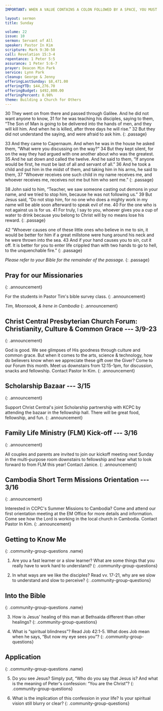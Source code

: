 ```yaml
---
IMPORTANT: WHEN A VALUE CONTAINS A COLON FOLLOWED BY A SPACE, YOU MUST USE &#58;

layout: sermon
title: Sunday

volume: 22
issue: 10
sermon: Servant of All
speaker: Pastor In Kim
scripture: Mark 9:30-50
call: Revelation 15:3-4
repentance: 1 Peter 5:5
assurance: 1 Peter 5:6-7
prayer: Deacon Min Park
service: Lynn Park
cleanup: George & Jenny
offeringLastSunday: $8,471.00
offeringYTD: $44,276.70
offeringBudget: $492,800.00
offeringPercent: 8.98%
theme: Building a Church for Others
---
```


30 They went on from there and passed through Galilee. And he did not want anyone to know, 31 for he was teaching his disciples, saying to them, “The Son of Man is going to be delivered into the hands of men, and they will kill him. And when he is killed, after three days he will rise.” 32 But they did not understand the saying, and were afraid to ask him.
{: .passage}

33 And they came to Capernaum. And when he was in the house he asked them, “What were you discussing on the way?” 34 But they kept silent, for on the way they had argued with one another about who was the greatest. 35 And he sat down and called the twelve. And he said to them, “If anyone would be first, he must be last of all and servant of all.” 36 And he took a child and put him in the midst of them, and taking him in his arms, he said to them, 37 “Whoever receives one such child in my name receives me, and whoever receives me, receives not me but him who sent me.”
{: .passage}

38 John said to him, “Teacher, we saw someone casting out demons in your name, and we tried to stop him, because he was not following us.” 39 But Jesus said, “Do not stop him, for no one who does a mighty work in my name will be able soon afterward to speak evil of me. 40 For the one who is not against us is for us. 41 For truly, I say to you, whoever gives you a cup of water to drink because you belong to Christ will by no means lose his reward.
{: .passage}

42 “Whoever causes one of these little ones who believe in me to sin, it would be better for him if a great millstone were hung around his neck and he were thrown into the sea. 43 And if your hand causes you to sin, cut it off. It is better for you to enter life crippled than with two hands to go to hell, to the unquenchable fire.”
{: .passage}

_Please refer to your Bible for the remainder of the passage._
{: .passage}

## Pray for our Missionaries
{: .announcement}

For the students in Pastor Tim's bible survey class.
{: .announcement}

_Tim, Moonsook, & Irene in Cambodia_
{: .announcement}

## Christ Central Presbyterian Church Forum: Christianity, Culture & Common Grace --- 3/9-23
{: .announcement}

God is good. We see glimpses of His goodness through culture and common grace. But when it comes to the arts, science & technology, how do believers know when we appreciate these gift over the Giver? Come to our Forum this month. Meet us downstairs from 12:15-1pm, for discussion, snacks and fellowship. Contact Pastor In Kim.
{: .announcement}

## Scholarship Bazaar --- 3/15
{: .announcement}

Support Christ Central's joint Scholarship partnership with KCPC by attending the bazaar in the fellowship hall. There will be great food, fellowship, and fun.
{: .announcement}

## Family Life Ministry (FLM) Kick-off --- 3/16
{: .announcement}

All couples and parents are invited to join our kickoff meeting next Sunday in the multi-purpose room downstairs to fellowship and hear what to look forward to from FLM this year! Contact Janice.
{: .announcement}

## Cambodia Short Term Missions Orientation --- 3/16
{: .announcement}

Interested in CCPC's Summer Missions to Cambodia? Come and attend our first orientation meeting at the EM Office for more details and information. Come see how the Lord is working in the local church in Cambodia. Contact Pastor In Kim.
{: .announcement}

## Getting to Know Me
{: .community-group-questions .name}

1) Are you a fast learner or a slow learner? What are some things that you really have to work hard to understand?
{: .community-group-questions}

2) In what ways are we like the disciples? Read vv. 17-21, why are we slow to understand and slow to perceive?
{: .community-group-questions}

## Into the Bible
{: .community-group-questions .name}

3) How is Jesus' healing of this man at Bethsaida different than other healings?
{: .community-group-questions}

4) What is “spiritual blindness”? Read Job 42:1-5. What does Job mean when he says, “But now my eye sees you”?
{: .community-group-questions}

## Application
{: .community-group-questions .name}

5) Do you see Jesus? Simply put, “Who do you say that Jesus is? And what is the meaning of Peter's confession: “You are the Christ”?
{: .community-group-questions}

6) What is the implication of this confession in your life? Is your spiritual vision still blurry or clear?
{: .community-group-questions}
